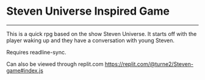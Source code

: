 # Steven Universe Inspired Game
______________________________

This is a quick rpg based on the show Steven Universe. It starts off with the player waking up and they have a conversation with young Steven. 

Requires readline-sync. 

Can also be viewed through replit.com https://replit.com/@turne2/Steven-game#index.js
